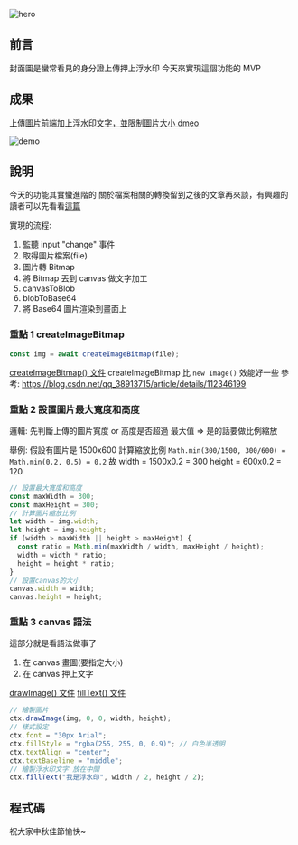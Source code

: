 ![hero](https://drive.google.com/thumbnail?id=1B20POGkITnIOgz-InTsmLMX_wfUQ3pWC&sz=w1366)

## 前言

封面圖是蠻常看見的身分證上傳押上浮水印
今天來實現這個功能的 MVP

## 成果

[上傳圖片前端加上浮水印文字，並限制圖片大小 dmeo](https://dpes8693.github.io/ithome-2024-ironman/day19/canvas-water-mark.html)

![demo](https://drive.google.com/thumbnail?id=1PX59gJ9047NcTTTssx2YQCzj5WOH22la&sz=w1366)

## 說明

今天的功能其實蠻進階的
關於檔案相關的轉換留到之後的文章再來談，有興趣的讀者可以先看看[這篇](https://lrh21g.github.io/blogs/%E5%89%8D%E7%AB%AF/JavaScript/BOM/file.html)

實現的流程:

1. 監聽 input "change" 事件
2. 取得圖片檔案(file)
3. 圖片轉 Bitmap
4. 將 Bitmap 丟到 canvas 做文字加工
5. canvasToBlob
6. blobToBase64
7. 將 Base64 圖片渲染到畫面上

### 重點 1 createImageBitmap

```js
const img = await createImageBitmap(file);
```

[createImageBitmap() 文件](https://developer.mozilla.org/zh-CN/docs/Web/API/createImageBitmap)
createImageBitmap 比 `new Image()` 效能好一些
參考: https://blog.csdn.net/qq_38913715/article/details/112346199

### 重點 2 設置圖片最大寬度和高度

邏輯: 先判斷上傳的圖片寬度 or 高度是否超過 最大值 => 是的話要做比例縮放

舉例:
假設有圖片是 1500x600
計算縮放比例 `Math.min(300/1500, 300/600) = Math.min(0.2, 0.5) = 0.2`
故
width = 1500x0.2 = 300
height = 600x0.2 = 120

```js
// 設置最大寬度和高度
const maxWidth = 300;
const maxHeight = 300;
// 計算圖片縮放比例
let width = img.width;
let height = img.height;
if (width > maxWidth || height > maxHeight) {
  const ratio = Math.min(maxWidth / width, maxHeight / height);
  width = width * ratio;
  height = height * ratio;
}
// 設置canvas的大小
canvas.width = width;
canvas.height = height;
```

### 重點 3 canvas 語法

這部分就是看語法做事了

1. 在 canvas 畫圖(要指定大小)
2. 在 canvas 押上文字

[drawImage() 文件](https://developer.mozilla.org/en-US/docs/Web/API/CanvasRenderingContext2D/drawImage)
[fillText() 文件](https://developer.mozilla.org/en-US/docs/Web/API/CanvasRenderingContext2D/fillText)

```js
// 繪製圖片
ctx.drawImage(img, 0, 0, width, height);
// 樣式設定
ctx.font = "30px Arial";
ctx.fillStyle = "rgba(255, 255, 0, 0.9)"; // 白色半透明
ctx.textAlign = "center";
ctx.textBaseline = "middle";
// 繪製浮水印文字 放在中間
ctx.fillText("我是浮水印", width / 2, height / 2);
```

## 程式碼

祝大家中秋佳節愉快~
